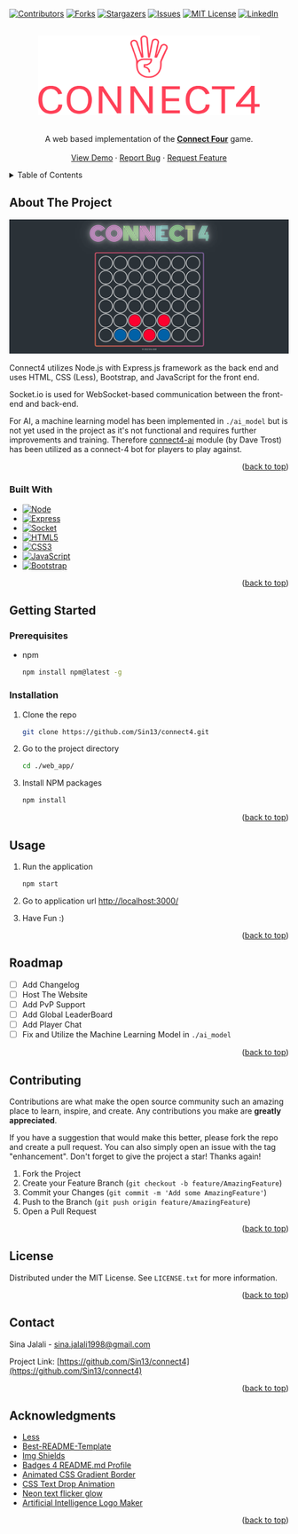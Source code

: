 <a name="readme-top"></a>


<!-- PROJECT SHIELDS -->
<!--
*** I'm using markdown "reference style" links for readability.
*** Reference links are enclosed in brackets [ ] instead of parentheses ( ).
*** See the bottom of this document for the declaration of the reference variables
*** for contributors-url, forks-url, etc. This is an optional, concise syntax you may use.
*** https://www.markdownguide.org/basic-syntax/#reference-style-links
-->
[![Contributors][contributors-shield]][contributors-url]
[![Forks][forks-shield]][forks-url]
[![Stargazers][stars-shield]][stars-url]
[![Issues][issues-shield]][issues-url]
[![MIT License][license-shield]][license-url]
[![LinkedIn][linkedin-shield]][linkedin-url]



<!-- PROJECT LOGO -->
<br />
<div align="center">
  <a href="https://github.com/Sin13/connect4">
    <img src="images/logo.png" alt="Logo" width="400" height="144">
  </a>
  <br />
  <br />

  <!-- <h3 align="center">Connect 4</h3> -->

  <p align="center">
   A web based implementation of the <a href="https://en.wikipedia.org/wiki/Connect_Four"><strong>Connect Four</strong></a> game.
    <br />
    <br />
    <a href="https://github.com/Sin13/connect4">View Demo</a>
    ·
    <a href="https://github.com/Sin13/connect4/issues">Report Bug</a>
    ·
    <a href="https://github.com/Sin13/connect4/issues">Request Feature</a>
  </p>
</div>



<!-- TABLE OF CONTENTS -->
<details>
  <summary>Table of Contents</summary>
  <ol>
    <li>
      <a href="#about-the-project">About The Project</a>
      <ul>
        <li><a href="#built-with">Built With</a></li>
      </ul>
    </li>
    <li>
      <a href="#getting-started">Getting Started</a>
      <ul>
        <li><a href="#prerequisites">Prerequisites</a></li>
        <li><a href="#installation">Installation</a></li>
      </ul>
    </li>
    <li><a href="#usage">Usage</a></li>
    <li><a href="#roadmap">Roadmap</a></li>
    <li><a href="#contributing">Contributing</a></li>
    <li><a href="#license">License</a></li>
    <li><a href="#contact">Contact</a></li>
    <li><a href="#acknowledgments">Acknowledgments</a></li>
  </ol>
</details>



<!-- ABOUT THE PROJECT -->
## About The Project

[![Product Name Screen Shot][product-screenshot]](http://localhost:3000/)

Connect4 utilizes Node.js with Express.js framework as the back end and uses HTML, CSS (Less), Bootstrap, and JavaScript for the front end.

Socket.io is used for WebSocket-based communication between the front-end and back-end.

For AI,  a machine learning model has been implemented in `./ai_model` but is not yet used in the project as it's not functional and requires further improvements and training. Therefore <a href="https://github.com/DaveTrost/connect4-ai">connect4-ai</a> module (by Dave Trost) has been utilized as a connect-4 bot for players to play against.

<p align="right">(<a href="#readme-top">back to top</a>)</p>



### Built With

* [![Node][Node.js]][Node-url]
* [![Express][Express.js]][Express-url]
* [![Socket][Socket.io]][Socket.io]
* [![HTML5][HTML5]][HTML5-url]
* [![CSS3][CSS3]][CSS3-url]
* [![JavaScript][JavaScript]][JavaScript-url]
* [![Bootstrap][Bootstrap.com]][Bootstrap-url]

<p align="right">(<a href="#readme-top">back to top</a>)</p>



<!-- GETTING STARTED -->
## Getting Started


### Prerequisites

* npm
  ```sh
  npm install npm@latest -g
  ```

### Installation

1. Clone the repo
   ```sh
   git clone https://github.com/Sin13/connect4.git
   ```
2. Go to the project directory
   ```sh
   cd ./web_app/
   ```
3. Install NPM packages
   ```sh
   npm install
   ```

<p align="right">(<a href="#readme-top">back to top</a>)</p>



<!-- USAGE EXAMPLES -->
## Usage

1. Run the application
   ```sh
   npm start
   ```
2. Go to application url
   <a href="http://localhost:3000/">http://localhost:3000/</a>

3. Have Fun :)

<p align="right">(<a href="#readme-top">back to top</a>)</p>



<!-- ROADMAP -->
## Roadmap

- [ ] Add Changelog
- [ ] Host The Website
- [ ] Add PvP Support
- [ ] Add Global LeaderBoard
- [ ] Add Player Chat
- [ ] Fix and Utilize the Machine Learning Model in `./ai_model`

<p align="right">(<a href="#readme-top">back to top</a>)</p>



<!-- CONTRIBUTING -->
## Contributing

Contributions are what make the open source community such an amazing place to learn, inspire, and create. Any contributions you make are **greatly appreciated**.

If you have a suggestion that would make this better, please fork the repo and create a pull request. You can also simply open an issue with the tag "enhancement".
Don't forget to give the project a star! Thanks again!

1. Fork the Project
2. Create your Feature Branch (`git checkout -b feature/AmazingFeature`)
3. Commit your Changes (`git commit -m 'Add some AmazingFeature'`)
4. Push to the Branch (`git push origin feature/AmazingFeature`)
5. Open a Pull Request

<p align="right">(<a href="#readme-top">back to top</a>)</p>



<!-- LICENSE -->
## License

Distributed under the MIT License. See `LICENSE.txt` for more information.

<p align="right">(<a href="#readme-top">back to top</a>)</p>



<!-- CONTACT -->
## Contact

Sina Jalali -  sina.jalali1998@gmail.com

Project Link: [https://github.com/Sin13/connect4](https://github.com/Sin13/connect4)

<p align="right">(<a href="#readme-top">back to top</a>)</p>



<!-- ACKNOWLEDGMENTS -->
## Acknowledgments

* [Less](https://lesscss.org/)
* [Best-README-Template](https://github.com/othneildrew/Best-README-Template/)
* [Img Shields](https://shields.io)
* [Badges 4 README.md Profile](https://github.com/alexandresanlim/Badges4-README.md-Profile/)
* [Animated CSS Gradient Border](https://codepen.io/mike-schultz/pen/NgQvGO/)
* [CSS Text Drop Animation](https://codepen.io/lenasta92579651/pen/GRMByxX/)
* [Neon text flicker glow](https://codepen.io/ganceab/pen/YZvKLQ/)
* [Artificial Intelligence Logo Maker](https://logo.com/logos/artificial-intelligence/)

<p align="right">(<a href="#readme-top">back to top</a>)</p>


<!-- MARKDOWN LINKS & IMAGES -->

<!-- https://www.markdownguide.org/basic-syntax/#reference-style-links -->
[contributors-shield]: https://img.shields.io/github/contributors/Sin13/connect4?style=for-the-badge
[contributors-url]: https://github.com/Sin13/connect4/graphs/contributors
[forks-shield]: https://img.shields.io/github/forks/Sin13/connect4?style=for-the-badge
[forks-url]: https://github.com/Sin13/connect4/network/members
[stars-shield]: https://img.shields.io/github/stars/Sin13/connect4?style=for-the-badge
[stars-url]: https://github.com/Sin13/connect4/stargazers
[issues-shield]: https://img.shields.io/github/issues/Sin13/connect4?style=for-the-badge
[issues-url]: https://github.com/Sin13/connect4/issues
[license-shield]: https://img.shields.io/github/license/Sin13/connect4?style=for-the-badge
[license-url]: https://github.com/Sin13/connect4/blob/master/LICENSE.txt
[linkedin-shield]: https://img.shields.io/badge/-LinkedIn-black.svg?style=for-the-badge&logo=linkedin&colorB=555
[linkedin-url]: https://linkedin.com/in/sinajalali
[product-screenshot]: images/screenshot.png
[Node.js]: https://img.shields.io/badge/Node.js-339933?style=for-the-badge&logo=nodedotjs&logoColor=white
[Node-url]: https://nodejs.org/
[Express.js]: https://img.shields.io/badge/Express.js-000000?style=for-the-badge&logo=express&logoColor=white
[Express-url]: https://expressjs.com/
[Socket.io]: https://img.shields.io/badge/Socket.io-010101?&style=for-the-badge&logo=Socket.io&logoColor=white
[Socket.io-url]: https://socket.io/
[HTML5]: https://img.shields.io/badge/HTML5-E34F26?style=for-the-badge&logo=html5&logoColor=white
[HTML5-url]: https://en.wikipedia.org/wiki/HTML5/
[CSS3]: https://img.shields.io/badge/CSS3-1572B6?style=for-the-badge&logo=css3&logoColor=white
[CSS3-url]: https://en.wikipedia.org/wiki/CSS/
[JavaScript]: https://img.shields.io/badge/JavaScript-323330?style=for-the-badge&logo=javascript&logoColor=F7DF1E
[JavaScript-url]: https://en.wikipedia.org/wiki/JavaScript/
[Bootstrap.com]: https://img.shields.io/badge/Bootstrap-563D7C?style=for-the-badge&logo=bootstrap&logoColor=white
[Bootstrap-url]: https://getbootstrap.com
